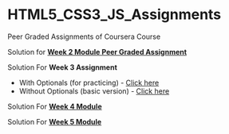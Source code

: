 # HTML5_CSS3_JS_Assignments
Peer Graded Assignments of Coursera Course

Solution for **[Week 2 Module Peer Graded Assignment](https://sasank09.github.io/HTML5_CSS3_JS_Assignments/Module2/index.html)**

Solution For **Week 3 Assignment**
  *  With Optionals (for practicing)      - [Click here](https://sasank09.github.io/HTML5_CSS3_JS_Assignments/Module3/index.html)
  *  Without Optionals (basic version)    - [Click here](https://sasank09.github.io/HTML5_CSS3_JS_Assignments/Module3/index_basic.html)

Solution For **[Week 4 Module](https://sasank09.github.io/HTML5_CSS3_JS_Assignments/Module4/index.html)**

Solution For **[Week 5 Module](https://sasank09.github.io/HTML5_CSS3_JS_Assignments/Module5/index.html)**




